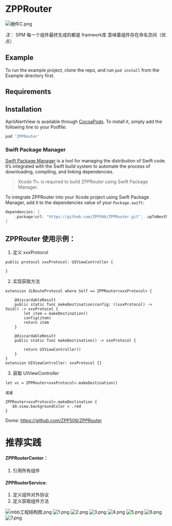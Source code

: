# ZPPRouter

![絕件C.png](https://upload-images.jianshu.io/upload_images/11285123-eea1e90a109092d5.png?imageMogr2/auto-orient/strip%7CimageView2/2/w/1240)


*注*： SPM 每一个组件最终生成的都是 framwork库 意味着组件存在命名空间（优点）

## Example

To run the example project, clone the repo, and run `pod install` from the Example directory first.

## Requirements


## Installation

AprilAlertView is available through [CocoaPods](https://cocoapods.org). To install
it, simply add the following line to your Podfile:

```ruby
pod 'ZPPRouter'
```

### Swift Package Manager

[Swift Package Manager](https://swift.org/package-manager/) is a tool for managing the distribution of Swift code. It’s integrated with the Swift build system to automate the process of downloading, compiling, and linking dependencies.

> Xcode 11+ is required to build ZPPRouter using Swift Package Manager.

To integrate ZPPRouter into your Xcode project using Swift Package Manager, add it to the dependencies value of your `Package.swift`:

```swift
dependencies: [
    .package(url: "https://github.com/ZPP506/ZPPRouter.git", .upToNextMajor(from: "0.1.1"))
]
```


## ZPPRouter 使用示例：
1. 定义 xxxProtocol
```
public protocol xxxProtocol: UIViewController {
    
}

```

2. 实现获取方法
```
extension JLRouteProtocol where Self == ZPPRouter<xxxProtocol> {
    
    @discardableResult
    public static func makeDestination(config: ((xxxProtocol) -> Void)) -> xxxProtocol {
        let item = makeDestination()
        config(item)
        return item
    }
    
    @discardableResult
    public static func makeDestination() -> xxxProtocol {
        
        return UIViewController()
    }
}
extension UIViewController: xxxProtocol {}

```

3. 获取 UIViewController 
```
let vc = ZPPRouter<xxxProtocol>.makeDestination()

或者

ZPPRouter<xxxProtocol>.makeDestination {
   $0.view.backgroundColor = .red
}

```
Dome: 
https://github.com/ZPP506/ZPPRouter

# 推荐实践

#### ZPPRouterCenter：
1. 引用所有组件 

#### ZPPRouterService:
1. 定义组件对外协议
2. 定义获取组件方法


![mbb工程结构图.png](https://upload-images.jianshu.io/upload_images/11285123-3f32a36f92bf5b2c.png?imageMogr2/auto-orient/strip%7CimageView2/2/w/1240)
![1.png](https://upload-images.jianshu.io/upload_images/11285123-2bc874d5653589f5.png?imageMogr2/auto-orient/strip%7CimageView2/2/w/1240)
![2.png](https://upload-images.jianshu.io/upload_images/11285123-d03fcd1762896a39.png?imageMogr2/auto-orient/strip%7CimageView2/2/w/1240)
![3.png](https://upload-images.jianshu.io/upload_images/11285123-a5d2ad82c99deb61.png?imageMogr2/auto-orient/strip%7CimageView2/2/w/1240)
![4.png](https://upload-images.jianshu.io/upload_images/11285123-b2d35bec74805639.png?imageMogr2/auto-orient/strip%7CimageView2/2/w/1240)
![5.png](https://upload-images.jianshu.io/upload_images/11285123-ec76236f919661e9.png?imageMogr2/auto-orient/strip%7CimageView2/2/w/1240)
![6.png](https://upload-images.jianshu.io/upload_images/11285123-ccb9703ed21f5dc0.png?imageMogr2/auto-orient/strip%7CimageView2/2/w/1240)
![7.png](https://upload-images.jianshu.io/upload_images/11285123-282d7f1d0d31da7d.png?imageMogr2/auto-orient/strip%7CimageView2/2/w/1240)
